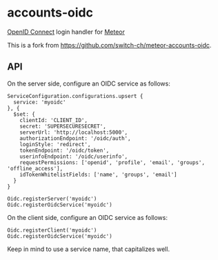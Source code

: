 # accounts-oidc

[OpenID Connect](https://openid.net/connect/) login handler for [Meteor](https://www.meteor.com/)

This is a fork from <https://github.com/switch-ch/meteor-accounts-oidc>.


## API

On the server side, configure an OIDC service as follows:

```
ServiceConfiguration.configurations.upsert {
  service: 'myoidc'
}, {
  $set: {
    clientId: 'CLIENT_ID',
    secret: 'SUPERSECURESECRET',
    serverUrl: 'http://localhost:5000',
    authorizationEndpoint: '/oidc/auth',
    loginStyle: 'redirect',
    tokenEndpoint: '/oidc/token',
    userinfoEndpoint: '/oidc/userinfo',
    requestPermissions: ['openid', 'profile', 'email', 'groups', 'offline_access'],
    idTokenWhitelistFields: ['name', 'groups', 'email']
  }
}  

Oidc.registerServer('myoidc')
Oidc.registerOidcService('myoidc')
```

On the client side, configure an OIDC service as follows:

```
Oidc.registerClient('myoidc')
Oidc.registerOidcService('myoidc')
```

Keep in mind to use a service name, that capitalizes well.

